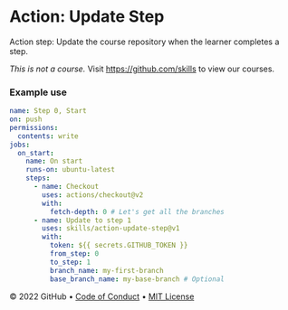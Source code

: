 # Action: Update Step

Action step: Update the course repository when the learner completes a step.

_This is not a course._ Visit https://github.com/skills to view our courses.

### Example use

```yml
name: Step 0, Start
on: push
permissions:
  contents: write
jobs:
  on_start:
    name: On start
    runs-on: ubuntu-latest
    steps:
      - name: Checkout
        uses: actions/checkout@v2
        with:
          fetch-depth: 0 # Let's get all the branches
      - name: Update to step 1
        uses: skills/action-update-step@v1
        with:
          token: ${{ secrets.GITHUB_TOKEN }}
          from_step: 0
          to_step: 1
          branch_name: my-first-branch
          base_branch_name: my-base-branch # Optional
```

&copy; 2022 GitHub &bull; [Code of Conduct](https://www.contributor-covenant.org/version/2/1/code_of_conduct/code_of_conduct.md) &bull; [MIT License](LICENSE)
